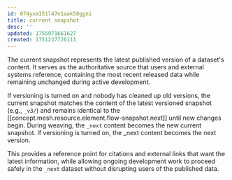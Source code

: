 ```yaml
---
id: 074yxm151l47n1aak58ggni
title: current snapshot
desc: ''
updated: 1755971661627
created: 1751237726111
---
```


The current snapshot represents the latest published version of a dataset's content. It serves as the authoritative source that users and external systems reference, containing the most recent released data while remaining unchanged during active development.

If versioning is turned on and nobody has cleaned up old versions, the current snapshot matches the content of the latest versioned snapshot (e.g., `_v3/`) and remains identical to the [[concept.mesh.resource.element.flow-snapshot.next]] until new changes begin. During weaving, the `_next` content becomes the new current snapshot. If versioning is turned on, the _next content becomes the next version.

This provides a reference point for citations and external links that want the latest information, while allowing ongoing development work to proceed safely in the `_next` dataset without disrupting users of the published data.
